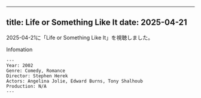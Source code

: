 
---
title: Life or Something Like It
date: 2025-04-21
---

2025-04-21に「Life or Something Like It」を視聴しました。

Infomation
```
---
Year: 2002
Genre: Comedy, Romance
Director: Stephen Herek
Actors: Angelina Jolie, Edward Burns, Tony Shalhoub
Production: N/A
---
```


